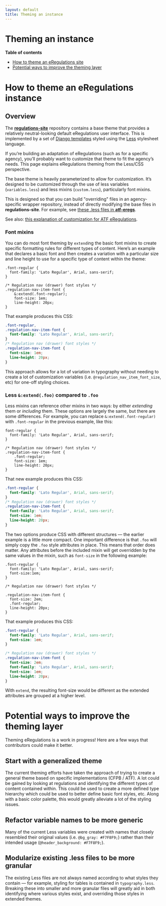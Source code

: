 ```yaml
---
layout: default
title: Theming an instance
---
```


# Theming an instance

**Table of contents**

* [How to theme an eRegulations site](#how-to-theme-an-eregulations-site)
* [Potential ways to improve the theming layer](#potential-ways-to-improve-the-theming-layer)

# How to theme an eRegulations instance

## Overview

The [**regulations-site**](https://github.com/18F/regulations-site) repository contains a base theme that provides a relatively neutral-looking default eRegulations user interface. This is implemented by a set of [Django templates](https://docs.djangoproject.com/en/1.9/topics/templates/#the-django-template-language) styled using the [Less](http://lesscss.org/) stylesheet language.

If you’re building an adaptation of eRegulations (such as for a specific agency), you’ll probably want to customize that theme to fit the agency’s needs. This page explains eRegulations theming from the Less/CSS perspective.

The base theme is heavily parameterized to allow for customization. It’s designed to be customized through the use of less variables (`variables.less`) and less mixins (`custom.less`), particularly font mixins.

This is designed so that you can build "overriding" files in an agency-specific wrapper repository, instead of directly modifying the base files in **regulations-site**. For example, see [these .less files in **atf-eregs**](https://github.com/18F/atf-eregs/tree/master/atf_eregs/static/regulations/css/less).

See also: [this explanation of customization for ATF eRegulations](https://atf-eregs.readthedocs.org/en/latest/customization.html).

### Font mixins

You can do most font theming by `extend`ing the basic font mixins to create specific formatting rules for different types of content. Here’s an example that declares a basic font and then creates a variation with a particular size and line height to use for a specific type of content within the theme:

``` less
.font-regular {
  font-family: 'Lato Regular', Arial, sans-serif;
}

/* Regulation nav (drawer) font styles */
.regulation-nav-item-font {
    &:extend(.font-regular);
    font-size: 1em;
    line-height: 20px;
}
```

That example produces this CSS:

``` css
.font-regular,
.regulation-nav-item-font {
  font-family: 'Lato Regular', Arial, sans-serif;
}
/* Regulation nav (drawer) font styles */
.regulation-nav-item-font {
  font-size: 1em;
  line-height: 20px;
}
```

This approach allows for a lot of variation in typography without needing to create a lot of customization variables (i.e. `@regulation_nav_item_font_size`, etc) for one-off styling choices.

### Less `&:extend(.foo)` compared to `.foo`

Less mixins can reference other mixins in two ways: by either *extending* them or *including* them. These options are largely the same, but there are some differences. For example, you can replace `&:extend(.font-regular)` with `.font-regular` in the previous example, like this:

``` less
font-regular {
  font-family: 'Lato Regular', Arial, sans-serif;
}

/* Regulation nav (drawer) font styles */
.regulation-nav-item-font {
    .font-regular;
    font-size: 1em;
    line-height: 20px;
}
```

That new example produces this CSS:

``` css
.font-regular {
  font-family: 'Lato Regular', Arial, sans-serif;
}
/* Regulation nav (drawer) font styles */
.regulation-nav-item-font {
  font-family: 'Lato Regular', Arial, sans-serif;
  font-size: 1em;
  line-height: 20px;
}
```

The two options produce CSS with different structures — the earlier example is a little more compact. One important difference is that `.foo` will simply copy the `.foo` style attributes in place. This means that order does matter. Any attributes before the included mixin will get overridden by the same values in the mixin, such as `font-size` in the following example:

``` less
.font-regular {
  font-family: 'Lato Regular', Arial, sans-serif;
  font-size:1em;
}

/* Regulation nav (drawer) font styles */

.regulation-nav-item-font {
  font-size: 2em;
  .font-regular;
  line-height: 20px;
}
```

That example produces this CSS:

``` css
.font-regular {
  font-family: 'Lato Regular', Arial, sans-serif;
  font-size: 1em;
}

/* Regulation nav (drawer) font styles */
.regulation-nav-item-font {
  font-size: 2em;
  font-family: 'Lato Regular', Arial, sans-serif;
  font-size: 1em;
  line-height: 20px;
}
```

With `extend`, the resulting font-size would be different as the extended attributes are grouped at a higher level.

# Potential ways to improve the theming layer

Theming eRegulations is a work in progress! Here are a few ways that contributors could make it better.

## Start with a generalized theme

The current theming efforts have taken the approach of trying to create a general theme based on specific implementations (CFPB / ATF). A lot could be gained by looking at regulations and identifying the different types of content contained within. This could be used to create a more defined type hierarchy which could be used to better define basic font styles, etc.  Along with a basic color palette, this would greatly alleviate a lot of the styling issues.

## Refactor variable names to be more generic

Many of the current Less variables were created with names that closely resembled their original values (i.e. `@bg_gray: #F7F8F9;`) rather than their intended usage (`@header_background: #F7F8F9;`).

## Modularize existing .less files to be more granular 

The existing Less files are not always named according to what styles they contain — for example, styling for tables is contained in `typography.less`.  Breaking these into smaller and more granular files will greatly aid in both identifying where various styles exist, and overriding those styles in extended themes.
